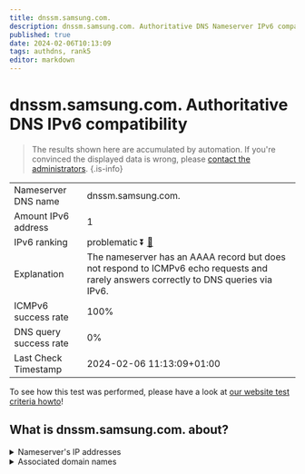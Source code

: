 ```yaml
---
title: dnssm.samsung.com.
description: dnssm.samsung.com. Authoritative DNS Nameserver IPv6 compatibility
published: true
date: 2024-02-06T10:13:09
tags: authdns, rank5
editor: markdown
---
```


# dnssm.samsung.com. Authoritative DNS IPv6 compatibility

> The results shown here are accumulated by automation. If you're convinced the displayed data is wrong, please [contact the administrators](/howto/chat). 
{.is-info}




|   |   |
| - | - |
| Nameserver DNS name | dnssm.samsung.com.
| Amount IPv6 address | 1
| IPv6 ranking | problematic :arrow_double_down: [🔗](/howto/ranking) |
| Explanation | The nameserver has an AAAA record but does not respond to ICMPv6 echo requests and rarely answers correctly to DNS queries via IPv6. |
| ICMPv6 success rate | 100%|
| DNS query success rate | 0% |
| Last Check Timestamp | 2024-02-06 11:13:09+01:00 |

To see how this test was performed, please have a look at [our website test criteria howto](/howto/testcriteria/authdns)!


## What is dnssm.samsung.com. about?




<details>
<summary>Nameserver's IP addresses</summary>

2001:330:a:300a:203:241:132:51

</details>



<details>
<summary>Associated domain names</summary>

www.samsung.com

</details>
